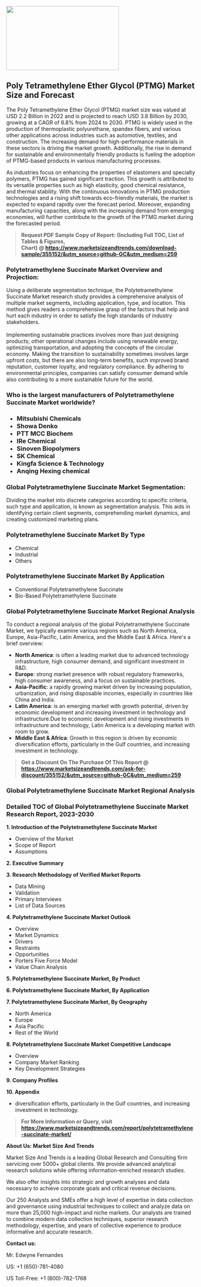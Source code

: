 <p><img class="alignnone size-medium wp-image-20088" src="https://ffe5etoiles.com/wp-content/uploads/2024/12/MST1-300x171.png" alt="" width="300" height="171" /></p><h2>Poly Tetramethylene Ether Glycol (PTMG) Market Size and Forecast</h2><p>The Poly Tetramethylene Ether Glycol (PTMG) market size was valued at USD 2.2 Billion in 2022 and is projected to reach USD 3.8 Billion by 2030, growing at a CAGR of 6.8% from 2024 to 2030. PTMG is widely used in the production of thermoplastic polyurethane, spandex fibers, and various other applications across industries such as automotive, textiles, and construction. The increasing demand for high-performance materials in these sectors is driving the market growth. Additionally, the rise in demand for sustainable and environmentally friendly products is fueling the adoption of PTMG-based products in various manufacturing processes.</p><p>As industries focus on enhancing the properties of elastomers and specialty polymers, PTMG has gained significant traction. This growth is attributed to its versatile properties such as high elasticity, good chemical resistance, and thermal stability. With the continuous innovations in PTMG production technologies and a rising shift towards eco-friendly materials, the market is expected to expand rapidly over the forecast period. Moreover, expanding manufacturing capacities, along with the increasing demand from emerging economies, will further contribute to the growth of the PTMG market during the forecasted period.</p></p><blockquote id="" class=""><strong>Request PDF Sample Copy of Report: (Including Full TOC, List of Tables &amp; Figures, Chart)&nbsp;@&nbsp;<strong><a href="https://www.marketsizeandtrends.com/download-sample/355152/&utm_source=github-GC&utm_medium=259" target="_blank">https://www.marketsizeandtrends.com/download-sample/355152/&utm_source=github-GC&utm_medium=259</a></strong></strong></blockquote><h3 id="" class="">Polytetramethylene Succinate Market&nbsp;Overview and Projection:</h3><p id="" class="">Using a deliberate segmentation technique, the Polytetramethylene Succinate Market research study provides a comprehensive analysis of multiple market segments, including application, type, and location. This method gives readers a comprehensive grasp of the factors that help and hurt each industry in order to satisfy the high standards of industry stakeholders. <br /> <br />Implementing sustainable practices involves more than just designing products; other operational changes include using renewable energy, optimizing transportation, and adopting the concepts of the circular economy. Making the transition to sustainability sometimes involves large upfront costs, but there are also long-term benefits, such improved brand reputation, customer loyalty, and regulatory compliance. By adhering to environmental principles, companies can satisfy consumer demand while also contributing to a more sustainable future for the world.</p><h3 id="" class="">Who is the largest manufacturers of&nbsp;Polytetramethylene Succinate Market worldwide?</h3><h3 class=""><p><ul><li>Mitsubishi Chemicals </li><li> Showa Denko </li><li> PTT MCC Biochem </li><li> IRe Chemical </li><li> Sinoven Biopolymers </li><li> SK Chemical </li><li> Kingfa Science & Technology </li><li> Anqing Hexing chemical</li></ul></p></h3><h3 id="" class="">Global&nbsp;Polytetramethylene Succinate Market Segmentation:</h3><p id="" class="">Dividing the market into discrete categories according to specific criteria, such type and application, is known as segmentation analysis. This aids in identifying certain client segments, comprehending market dynamics, and creating customized marketing plans.</p><h3 id="" class="">Polytetramethylene Succinate Market&nbsp;By Type</h3><p><p><ul><li>Chemical</li><li> Industrial</li><li> Others</p></li></ul></p></p><h3 id="" class="">Polytetramethylene Succinate Market&nbsp;By Application</h3><p class=""><p><ul><li>Conventional Polytetramethylene Succinate</li><li> Bio-Based Polytetramethylene Succinate</li></ul></p></p><h3 id="" class="">Global Polytetramethylene Succinate Market Regional Analysis</h3><p id="" class="">To conduct a regional analysis of the global Polytetramethylene Succinate Market, we typically examine various regions such as North America, Europe, Asia-Pacific, Latin America, and the Middle East &amp; Africa. Here's a brief overview:</p><ul><li><strong>North America</strong>: is often a leading market due to advanced technology infrastructure, high consumer demand, and significant investment in R&amp;D.</li><li><strong>Europe</strong>: strong market presence with robust regulatory frameworks, high consumer awareness, and a focus on sustainable practices.</li><li><strong>Asia-Pacific</strong>: a rapidly growing market driven by increasing population, urbanization, and rising disposable incomes, especially in countries like China and India.</li><li><strong>Latin America</strong>: is an emerging market with growth potential, driven by economic development and increasing investment in technology and infrastructure.Due to economic development and rising investments in infrastructure and technology, Latin America is a developing market with room to grow.</li><li><strong>Middle East &amp; Africa</strong>: Growth in this region is driven by economic diversification efforts, particularly in the Gulf countries, and increasing investment in technology.</li></ul><blockquote id="" class=""><strong>Get a Discount On The Purchase Of This Report @ <strong><a href="https://www.marketsizeandtrends.com/ask-for-discount/355152/&utm_source=github-GC&utm_medium=259" target="_blank">https://www.marketsizeandtrends.com/ask-for-discount/355152/&utm_source=github-GC&utm_medium=259</a></strong></strong></blockquote><h3 id="" class="">Global Polytetramethylene Succinate Market Regional Analysis</h3><h3 id="" class="">Detailed TOC of Global Polytetramethylene Succinate Market Research Report, 2023-2030</h3><p id="" class=""><strong>1. Introduction of the Polytetramethylene Succinate Market</strong></p><ul><li>Overview of the Market</li><li>Scope of Report</li><li>Assumptions</li></ul><p id="" class=""><strong>2. Executive Summary</strong></p><p id="" class=""><strong>3. Research Methodology of Verified Market Reports</strong></p><ul><li>Data Mining</li><li>Validation</li><li>Primary Interviews</li><li>List of Data Sources</li></ul><p id="" class=""><strong>4. Polytetramethylene Succinate Market Outlook</strong></p><ul><li>Overview</li><li>Market Dynamics</li><li>Drivers</li><li>Restraints</li><li>Opportunities</li><li>Porters Five Force Model</li><li>Value Chain Analysis</li></ul><p id="" class=""><strong>5. Polytetramethylene Succinate Market, By Product</strong></p><p id="" class=""><strong>6. Polytetramethylene Succinate Market, By Application</strong></p><p id="" class=""><strong>7. Polytetramethylene Succinate Market, By Geography</strong></p><ul><li>North America</li><li>Europe</li><li>Asia Pacific</li><li>Rest of the World</li></ul><p id="" class=""><strong>8. Polytetramethylene Succinate Market Competitive Landscape</strong></p><ul><li>Overview</li><li>Company Market Ranking</li><li>Key Development Strategies</li></ul><p id="" class=""><strong>9. Company Profiles</strong></p><p id="" class=""><strong>10. Appendix</strong></p><ul><li>diversification efforts, particularly in the Gulf countries, and increasing investment in technology.</li></ul><blockquote id="" class=""><strong>For More Information or Query, visit <strong><strong><a href="https://www.marketsizeandtrends.com/report/polytetramethylene-succinate-market/" target="_blank">https://www.marketsizeandtrends.com/report/polytetramethylene-succinate-market/</a></strong></strong></strong></blockquote><p id="" class=""><strong>About Us: Market Size And Trends</strong></p><p id="" class="">Market Size And Trends is a leading Global Research and Consulting firm servicing over 5000+ global clients. We provide advanced analytical research solutions while offering information-enriched research studies.</p><p id="" class="">We also offer insights into strategic and growth analyses and data necessary to achieve corporate goals and critical revenue decisions.</p><p id="" class="">Our 250 Analysts and SMEs offer a high level of expertise in data collection and governance using industrial techniques to collect and analyze data on more than 25,000 high-impact and niche markets. Our analysts are trained to combine modern data collection techniques, superior research methodology, expertise, and years of collective experience to produce informative and accurate research.</p><p id="" class=""><strong>Contact us:</strong></p><p id="" class="">Mr. Edwyne Fernandes</p><p id="" class="">US: +1 (650)-781-4080</p><p id="" class="">US Toll-Free: +1 (800)-782-1768</p>
